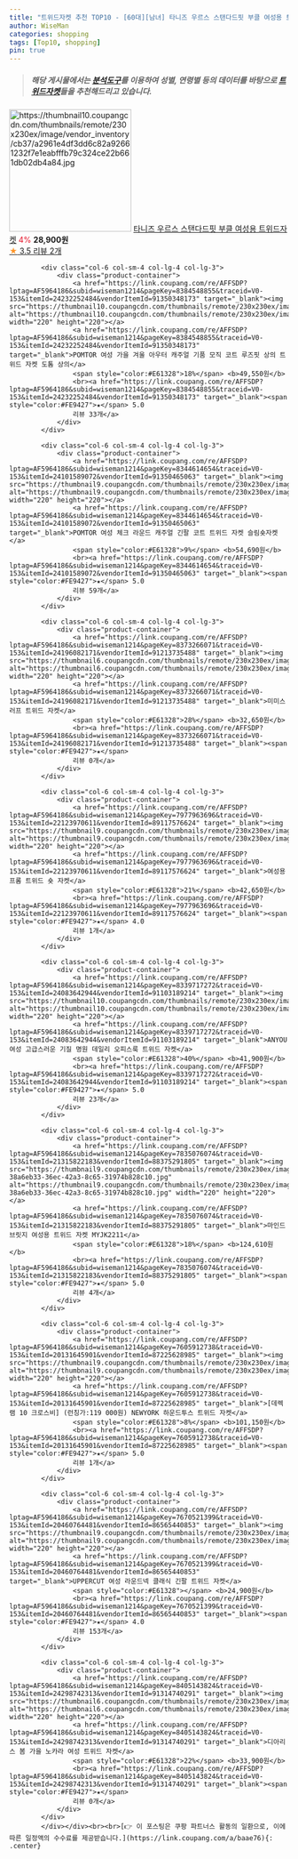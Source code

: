 ```yaml
---
title: "트위드자켓 추천 TOP10 - [60대][남녀] 타니즈 우르스 스탠다드핏 부클 여성용 트위드자켓"
author: WiseMan
categories: shopping
tags: [Top10, shopping]
pin: true
---
```


> ##### 해당 게시물에서는 [**분석도구**](https://itemscout.io/)를 이용하여 **성별**, **연령별** 등의 데이터를 바탕으로 [**트위드자켓**](https://link.coupang.com/a/baae76)들을 추천해드리고 있습니다.
<div class="container"><div class="row">
            <div class="col-6 col-sm-4 col-lg-4 col-lg-3">
                <div class="product-container">
                    <a href="https://link.coupang.com/re/AFFSDP?lptag=AF5964186&subid=wiseman1214&pageKey=7799662683&traceid=V0-153&itemId=21121075407&vendorItemId=88182877899" target="_blank"><img src="https://thumbnail10.coupangcdn.com/thumbnails/remote/230x230ex/image/vendor_inventory/cb37/a2961e4df3dd6c82a92661232f7e1eabfffb79c324ce22b661db02db4a84.jpg" alt="https://thumbnail10.coupangcdn.com/thumbnails/remote/230x230ex/image/vendor_inventory/cb37/a2961e4df3dd6c82a92661232f7e1eabfffb79c324ce22b661db02db4a84.jpg" width="220" height="220"></a>
                    <a href="https://link.coupang.com/re/AFFSDP?lptag=AF5964186&subid=wiseman1214&pageKey=7799662683&traceid=V0-153&itemId=21121075407&vendorItemId=88182877899" target="_blank">타니즈 우르스 스탠다드핏 부클 여성용 트위드자켓</a>
                    <span style="color:#E61328">4%</span> <b>28,900원</b>
                    <br><a href="https://link.coupang.com/re/AFFSDP?lptag=AF5964186&subid=wiseman1214&pageKey=7799662683&traceid=V0-153&itemId=21121075407&vendorItemId=88182877899" target="_blank"><span style="color:#FE9427">★</span> 3.5
                    리뷰 2개</a>
                </div>
            </div>
            
            <div class="col-6 col-sm-4 col-lg-4 col-lg-3">
                <div class="product-container">
                    <a href="https://link.coupang.com/re/AFFSDP?lptag=AF5964186&subid=wiseman1214&pageKey=8384548855&traceid=V0-153&itemId=24232252484&vendorItemId=91350348173" target="_blank"><img src="https://thumbnail10.coupangcdn.com/thumbnails/remote/230x230ex/image/vendor_inventory/7831/b46d36ec55e36ffc2a377fab8649e251a886ac6380e4248556b670f38a67.jpg" alt="https://thumbnail10.coupangcdn.com/thumbnails/remote/230x230ex/image/vendor_inventory/7831/b46d36ec55e36ffc2a377fab8649e251a886ac6380e4248556b670f38a67.jpg" width="220" height="220"></a>
                    <a href="https://link.coupang.com/re/AFFSDP?lptag=AF5964186&subid=wiseman1214&pageKey=8384548855&traceid=V0-153&itemId=24232252484&vendorItemId=91350348173" target="_blank">POMTOR 여성 가을 겨울 아우터 캐주얼 기품 모직 코트 루즈핏 상의 트위드 자켓 도톰 상의</a>
                    <span style="color:#E61328">18%</span> <b>49,550원</b>
                    <br><a href="https://link.coupang.com/re/AFFSDP?lptag=AF5964186&subid=wiseman1214&pageKey=8384548855&traceid=V0-153&itemId=24232252484&vendorItemId=91350348173" target="_blank"><span style="color:#FE9427">★</span> 5.0
                    리뷰 33개</a>
                </div>
            </div>
            
            <div class="col-6 col-sm-4 col-lg-4 col-lg-3">
                <div class="product-container">
                    <a href="https://link.coupang.com/re/AFFSDP?lptag=AF5964186&subid=wiseman1214&pageKey=8344614654&traceid=V0-153&itemId=24101589072&vendorItemId=91350465063" target="_blank"><img src="https://thumbnail9.coupangcdn.com/thumbnails/remote/230x230ex/image/vendor_inventory/3352/a64e8a69474e3b05750af3eeaf3cef9da4db3331e17bca6eaf576988bf9c.png" alt="https://thumbnail9.coupangcdn.com/thumbnails/remote/230x230ex/image/vendor_inventory/3352/a64e8a69474e3b05750af3eeaf3cef9da4db3331e17bca6eaf576988bf9c.png" width="220" height="220"></a>
                    <a href="https://link.coupang.com/re/AFFSDP?lptag=AF5964186&subid=wiseman1214&pageKey=8344614654&traceid=V0-153&itemId=24101589072&vendorItemId=91350465063" target="_blank">POMTOR 여성 체크 라운드 캐주얼 긴팔 코트 트위드 자켓 슬림숏자켓</a>
                    <span style="color:#E61328">9%</span> <b>54,690원</b>
                    <br><a href="https://link.coupang.com/re/AFFSDP?lptag=AF5964186&subid=wiseman1214&pageKey=8344614654&traceid=V0-153&itemId=24101589072&vendorItemId=91350465063" target="_blank"><span style="color:#FE9427">★</span> 5.0
                    리뷰 59개</a>
                </div>
            </div>
            
            <div class="col-6 col-sm-4 col-lg-4 col-lg-3">
                <div class="product-container">
                    <a href="https://link.coupang.com/re/AFFSDP?lptag=AF5964186&subid=wiseman1214&pageKey=8373266071&traceid=V0-153&itemId=24196082171&vendorItemId=91213735488" target="_blank"><img src="https://thumbnail6.coupangcdn.com/thumbnails/remote/230x230ex/image/vendor_inventory/da51/f3fc83aefaf7a924b0a0d6e2b568bab4f49bb66933376a22534b76d5e178.jpg" alt="https://thumbnail6.coupangcdn.com/thumbnails/remote/230x230ex/image/vendor_inventory/da51/f3fc83aefaf7a924b0a0d6e2b568bab4f49bb66933376a22534b76d5e178.jpg" width="220" height="220"></a>
                    <a href="https://link.coupang.com/re/AFFSDP?lptag=AF5964186&subid=wiseman1214&pageKey=8373266071&traceid=V0-153&itemId=24196082171&vendorItemId=91213735488" target="_blank">미미스 러프 트위드 자켓</a>
                    <span style="color:#E61328">28%</span> <b>32,650원</b>
                    <br><a href="https://link.coupang.com/re/AFFSDP?lptag=AF5964186&subid=wiseman1214&pageKey=8373266071&traceid=V0-153&itemId=24196082171&vendorItemId=91213735488" target="_blank"><span style="color:#FE9427">★</span> 
                    리뷰 0개</a>
                </div>
            </div>
            
            <div class="col-6 col-sm-4 col-lg-4 col-lg-3">
                <div class="product-container">
                    <a href="https://link.coupang.com/re/AFFSDP?lptag=AF5964186&subid=wiseman1214&pageKey=7977963696&traceid=V0-153&itemId=22123970611&vendorItemId=89117576624" target="_blank"><img src="https://thumbnail9.coupangcdn.com/thumbnails/remote/230x230ex/image/vendor_inventory/e5de/c29ab29d58862f67db23da9301e7b5e0d46d7539c23944a4f4170fe1c28c.jpg" alt="https://thumbnail9.coupangcdn.com/thumbnails/remote/230x230ex/image/vendor_inventory/e5de/c29ab29d58862f67db23da9301e7b5e0d46d7539c23944a4f4170fe1c28c.jpg" width="220" height="220"></a>
                    <a href="https://link.coupang.com/re/AFFSDP?lptag=AF5964186&subid=wiseman1214&pageKey=7977963696&traceid=V0-153&itemId=22123970611&vendorItemId=89117576624" target="_blank">여성용 프롬 트위드 숏 자켓</a>
                    <span style="color:#E61328">21%</span> <b>42,650원</b>
                    <br><a href="https://link.coupang.com/re/AFFSDP?lptag=AF5964186&subid=wiseman1214&pageKey=7977963696&traceid=V0-153&itemId=22123970611&vendorItemId=89117576624" target="_blank"><span style="color:#FE9427">★</span> 4.0
                    리뷰 1개</a>
                </div>
            </div>
            
            <div class="col-6 col-sm-4 col-lg-4 col-lg-3">
                <div class="product-container">
                    <a href="https://link.coupang.com/re/AFFSDP?lptag=AF5964186&subid=wiseman1214&pageKey=8339717272&traceid=V0-153&itemId=24083642944&vendorItemId=91103189214" target="_blank"><img src="https://thumbnail10.coupangcdn.com/thumbnails/remote/230x230ex/image/vendor_inventory/9dfa/c06a03b0bf6fe4603ea9c2251303988f73eb83271e843e842df24457e3fb.jpg" alt="https://thumbnail10.coupangcdn.com/thumbnails/remote/230x230ex/image/vendor_inventory/9dfa/c06a03b0bf6fe4603ea9c2251303988f73eb83271e843e842df24457e3fb.jpg" width="220" height="220"></a>
                    <a href="https://link.coupang.com/re/AFFSDP?lptag=AF5964186&subid=wiseman1214&pageKey=8339717272&traceid=V0-153&itemId=24083642944&vendorItemId=91103189214" target="_blank">ANYOU 여성 고급스러운 기질 명원 데일리 오피스룩 트위드 자켓</a>
                    <span style="color:#E61328">40%</span> <b>41,900원</b>
                    <br><a href="https://link.coupang.com/re/AFFSDP?lptag=AF5964186&subid=wiseman1214&pageKey=8339717272&traceid=V0-153&itemId=24083642944&vendorItemId=91103189214" target="_blank"><span style="color:#FE9427">★</span> 5.0
                    리뷰 23개</a>
                </div>
            </div>
            
            <div class="col-6 col-sm-4 col-lg-4 col-lg-3">
                <div class="product-container">
                    <a href="https://link.coupang.com/re/AFFSDP?lptag=AF5964186&subid=wiseman1214&pageKey=7835076074&traceid=V0-153&itemId=21315822183&vendorItemId=88375291805" target="_blank"><img src="https://thumbnail9.coupangcdn.com/thumbnails/remote/230x230ex/image/retail/images/1315726194548330-38a6eb33-36ec-42a3-8c65-31974b828c10.jpg" alt="https://thumbnail9.coupangcdn.com/thumbnails/remote/230x230ex/image/retail/images/1315726194548330-38a6eb33-36ec-42a3-8c65-31974b828c10.jpg" width="220" height="220"></a>
                    <a href="https://link.coupang.com/re/AFFSDP?lptag=AF5964186&subid=wiseman1214&pageKey=7835076074&traceid=V0-153&itemId=21315822183&vendorItemId=88375291805" target="_blank">마인드브릿지 여성용 트위드 자켓 MYJK2211</a>
                    <span style="color:#E61328">18%</span> <b>124,610원</b>
                    <br><a href="https://link.coupang.com/re/AFFSDP?lptag=AF5964186&subid=wiseman1214&pageKey=7835076074&traceid=V0-153&itemId=21315822183&vendorItemId=88375291805" target="_blank"><span style="color:#FE9427">★</span> 5.0
                    리뷰 4개</a>
                </div>
            </div>
            
            <div class="col-6 col-sm-4 col-lg-4 col-lg-3">
                <div class="product-container">
                    <a href="https://link.coupang.com/re/AFFSDP?lptag=AF5964186&subid=wiseman1214&pageKey=7605912738&traceid=V0-153&itemId=20131645901&vendorItemId=87225628985" target="_blank"><img src="https://thumbnail9.coupangcdn.com/thumbnails/remote/230x230ex/image/vendor_inventory/9f53/50f09ddad54c43282926aa713d9b79a2ce2239dd51dbba569d9fa153fc35.jpg" alt="https://thumbnail9.coupangcdn.com/thumbnails/remote/230x230ex/image/vendor_inventory/9f53/50f09ddad54c43282926aa713d9b79a2ce2239dd51dbba569d9fa153fc35.jpg" width="220" height="220"></a>
                    <a href="https://link.coupang.com/re/AFFSDP?lptag=AF5964186&subid=wiseman1214&pageKey=7605912738&traceid=V0-153&itemId=20131645901&vendorItemId=87225628985" target="_blank">[데렉램 10 크로스비] (런칭가:119 000원) NEWYORK 하운드투스 트위드 자켓</a>
                    <span style="color:#E61328">8%</span> <b>101,150원</b>
                    <br><a href="https://link.coupang.com/re/AFFSDP?lptag=AF5964186&subid=wiseman1214&pageKey=7605912738&traceid=V0-153&itemId=20131645901&vendorItemId=87225628985" target="_blank"><span style="color:#FE9427">★</span> 5.0
                    리뷰 1개</a>
                </div>
            </div>
            
            <div class="col-6 col-sm-4 col-lg-4 col-lg-3">
                <div class="product-container">
                    <a href="https://link.coupang.com/re/AFFSDP?lptag=AF5964186&subid=wiseman1214&pageKey=7670521399&traceid=V0-153&itemId=20460764481&vendorItemId=86565440853" target="_blank"><img src="https://thumbnail9.coupangcdn.com/thumbnails/remote/230x230ex/image/vendor_inventory/f3f1/194e2894021e3a8be35101bde9f314fc7dcce07628f78bfb9f3b50f442c0.jpg" alt="https://thumbnail9.coupangcdn.com/thumbnails/remote/230x230ex/image/vendor_inventory/f3f1/194e2894021e3a8be35101bde9f314fc7dcce07628f78bfb9f3b50f442c0.jpg" width="220" height="220"></a>
                    <a href="https://link.coupang.com/re/AFFSDP?lptag=AF5964186&subid=wiseman1214&pageKey=7670521399&traceid=V0-153&itemId=20460764481&vendorItemId=86565440853" target="_blank">UPPERCUT 여성 라운드넥 클래식 긴팔 트위드 자켓</a>
                    <span style="color:#E61328"></span> <b>24,900원</b>
                    <br><a href="https://link.coupang.com/re/AFFSDP?lptag=AF5964186&subid=wiseman1214&pageKey=7670521399&traceid=V0-153&itemId=20460764481&vendorItemId=86565440853" target="_blank"><span style="color:#FE9427">★</span> 4.0
                    리뷰 153개</a>
                </div>
            </div>
            
            <div class="col-6 col-sm-4 col-lg-4 col-lg-3">
                <div class="product-container">
                    <a href="https://link.coupang.com/re/AFFSDP?lptag=AF5964186&subid=wiseman1214&pageKey=8405143824&traceid=V0-153&itemId=24298742313&vendorItemId=91314740291" target="_blank"><img src="https://thumbnail6.coupangcdn.com/thumbnails/remote/230x230ex/image/vendor_inventory/123e/ab06fb65110daa1f5eb7757db6fbbf4a963178af818c028cee95aa9a7f93.jpg" alt="https://thumbnail6.coupangcdn.com/thumbnails/remote/230x230ex/image/vendor_inventory/123e/ab06fb65110daa1f5eb7757db6fbbf4a963178af818c028cee95aa9a7f93.jpg" width="220" height="220"></a>
                    <a href="https://link.coupang.com/re/AFFSDP?lptag=AF5964186&subid=wiseman1214&pageKey=8405143824&traceid=V0-153&itemId=24298742313&vendorItemId=91314740291" target="_blank">디아리스 봄 가을 노카라 여성 트위드 자켓</a>
                    <span style="color:#E61328">22%</span> <b>33,900원</b>
                    <br><a href="https://link.coupang.com/re/AFFSDP?lptag=AF5964186&subid=wiseman1214&pageKey=8405143824&traceid=V0-153&itemId=24298742313&vendorItemId=91314740291" target="_blank"><span style="color:#FE9427">★</span> 
                    리뷰 0개</a>
                </div>
            </div>
            </div></div><br><br>[👉 이 포스팅은 쿠팡 파트너스 활동의 일환으로, 이에 따른 일정액의 수수료를 제공받습니다.](https://link.coupang.com/a/baae76){: .center}